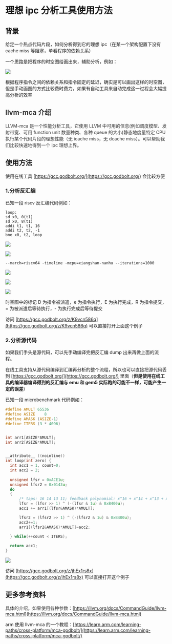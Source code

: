 # 理想 ipc 分析工具使用方法

## 背景
给定一个热点代码片段，如何分析得到它的理想 ipc（在某一个架构配置下没有 cache miss 等阻塞，单看程序的依赖关系）

一个思路是把程序的时空图给画出来，辅助分析，例如：

![](images/1735549726460-c8b826ba-0757-410a-900b-7a02d5e48a35.png)

根据程序指令之间的依赖关系和指令固定的延迟，确实是可以画出这样的时空图，但是手动画图的方式比较费时费力，如果有自动工具来自动完成这一过程会大幅提高分析的效率

## <font style="color:rgb(51, 51, 51);">llvm-mca 介绍</font>
<font style="color:rgb(51, 51, 51);">LLVM-mca 是一个性能分析工具，它使用 LLVM 中可用的信息(例如调度模型、发射带宽、可用 function unit 数量种类、各种 queue 的大小)静态地度量特定 CPU 执行某个代码片段的理想性能（无 icache miss，无 dcache miss）。可以帮助我们比较快速地得到一个 ipc 理想上界。</font>

## 使用方法
使用在线工具 [https://gcc.godbolt.org/](https://gcc.godbolt.org/)  会比较方便

### 1.分析反汇编
已知一段 riscv 反汇编代码例如：

```plain
loop:
sd x0, 0(t1)
sd x0, 8(t1)
addi t1, t1, 16
addi t2, t2, -1
bne x0, t2, loop
```

![](images/1735546371260-cdf6b55c-1eca-4a8a-9d8f-340743c3de05.png)

![](images/1735546672797-2ffff687-b16b-4ce2-b8fd-ee8d164c482e.png)

```plain
--march=riscv64 -timeline -mcpu=xiangshan-nanhu --iterations=1000
```

![](images/1735546979158-10b42510-18ef-438c-9f5a-f8a4f7db6950.png)

![](images/1735547492972-b3bb0248-be25-430a-ae85-f283d3a1020d.png)

![](images/1735547531657-fe4ec81a-1b81-488c-b40a-97969acbb2da.png)

时空图中的标记 D 为指令被派遣，e 为指令执行，E 为执行完成，R 为指令提交，= 为被派遣后等待执行，- 为执行完成后等待提交

访问 [https://gcc.godbolt.org/z/K9vcn586q](https://gcc.godbolt.org/z/K9vcn586q) 可以直接打开上面这个例子

### 2.分析源代码
如果我们手头是源代码，可以先手动编译完把反汇编 dump 出来再做上面的流程。

在线工具支持从源代码编译到汇编再分析的整个流程，所以也可以直接把源代码丢到 [https://gcc.godbolt.org/](https://gcc.godbolt.org/) 里面（**但是使用在线工具的编译器编译得到的反汇编与 emu 和 gem5 实际跑的可能不一样，可能产生一定的误差**）

已知一段 microbenchmark 代码例如：

```c
#define AMULT 65536
#define ASIZE    8
#define AMASK (ASIZE-1)
#define ITERS (3 * 4096)


int arr1[ASIZE*AMULT];
int arr2[ASIZE*AMULT];


__attribute__ ((noinline))
int loop(int zero) {
  int acc1 = 1, count=0;
  int acc2 = 2;
 
  unsigned lfsr = 0xACE1u;
  unsigned lfsr2 = 0x0143u;
  do
  {
      /* taps: 16 14 13 11; feedback polynomial: x^16 + x^14 + x^13 + x^11 + 1 */
      lfsr = (lfsr >> 1) ^ (-(lfsr & 1u) & 0xB400u);    
      acc1 += arr1[(lfsr&AMASK)*AMULT];    

      lfsr2 = (lfsr2 >> 1) ^ (-(lfsr2 & 1u) & 0xB400u);
      acc2+=1;
      arr1[(lfsr2&AMASK)*AMULT]=acc2;
  
  } while(++count < ITERS);

  return acc1;
}
```

![](images/1735548908173-99e1b9f2-d4df-43d0-9112-f3fa7d2fdfc1.png)

访问 [https://gcc.godbolt.org/z/jhEx1rs8x](https://gcc.godbolt.org/z/jhEx1rs8x) 可以直接打开这个例子

## 更多参考资料
<font style="color:rgb(51, 51, 51);">具体的介绍，如果使用各种参数：</font>[https://llvm.org/docs/CommandGuide/llvm-mca.html](https://llvm.org/docs/CommandGuide/llvm-mca.html)

arm 使用 llvm-mca 的一个教程：[https://learn.arm.com/learning-paths/cross-platform/mca-godbolt/](https://learn.arm.com/learning-paths/cross-platform/mca-godbolt/)


